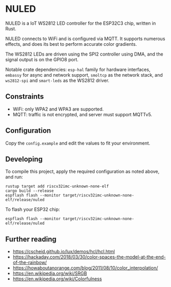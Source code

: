 # NULED
NULED is a IoT WS2812 LED controller for the ESP32C3 chip, written in Rust.

NULED connects to WiFi and is configured via MQTT. It supports numerous effects,
and does its best to perform accurate color gradients.

The WS2812 LEDs are driven using the SPI2 controller using DMA, and the signal
output is on the GPIO8 port.

Notable crate dependencies: `esp-hal` family for hardware interfaces, `embassy` for async and network support,
`smoltcp` as the network stack, and `ws2812-spi` and `smart-leds` as the WS2812 driver.

## Constraints
* WiFi: only WPA2 and WPA3 are supported.
* MQTT: traffic is not encrypted, and server must support MQTTv5.

## Configuration

Copy the `config.example` and edit the values to fit your environment.

## Developing

To compile this project, apply the required configuration as noted above, and run:

```shell
rustup target add riscv32imc-unknown-none-elf
cargo build --release
espflash flash --monitor target/riscv32imc-unknown-none-elf/release/nuled
```

To flash your ESP32 chip:

```shell
espflash flash --monitor target/riscv32imc-unknown-none-elf/release/nuled
```

## Further reading
* https://cscheid.github.io/lux/demos/hcl/hcl.html
* https://hackaday.com/2018/03/30/color-spaces-the-model-at-the-end-of-the-rainbow/
* https://howaboutanorange.com/blog/2011/08/10/color_interpolation/
* https://en.wikipedia.org/wiki/SRGB
* https://en.wikipedia.org/wiki/Colorfulness